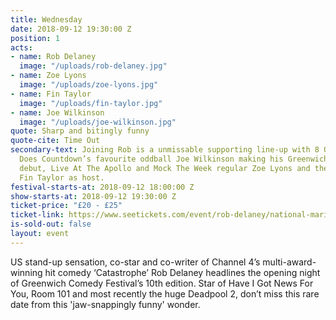 ```yaml
---
title: Wednesday
date: 2018-09-12 19:30:00 Z
position: 1
acts:
- name: Rob Delaney
  image: "/uploads/rob-delaney.jpg"
- name: Zoe Lyons
  image: "/uploads/zoe-lyons.jpg"
- name: Fin Taylor
  image: "/uploads/fin-taylor.jpg"
- name: Joe Wilkinson
  image: "/uploads/joe-wilkinson.jpg"
quote: Sharp and bitingly funny
quote-cite: Time Out
secondary-text: Joining Rob is a unmissable supporting line-up with 8 Out Of 10 Cats
  Does Countdown’s favourite oddball Joe Wilkinson making his Greenwich Comedy Festival
  debut, Live At The Apollo and Mock The Week regular Zoe Lyons and the fiercely funny
  Fin Taylor as host.
festival-starts-at: 2018-09-12 18:00:00 Z
show-starts-at: 2018-09-12 19:30:00 Z
ticket-price: "£20 - £25"
ticket-link: https://www.seetickets.com/event/rob-delaney/national-maritime-museum/1242622
is-sold-out: false
layout: event
---
```


US stand-up sensation, co-star and co-writer of Channel 4’s multi-award-winning hit comedy ‘Catastrophe’ Rob Delaney headlines the opening night of Greenwich Comedy Festival’s 10th edition. Star of Have I Got News For You, Room 101 and most recently the huge Deadpool 2, don’t miss this rare date from this 'jaw-snappingly funny' wonder.